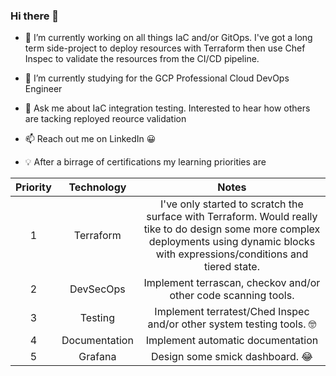 ### Hi there 👋

- 🔭 I’m currently working on all things IaC and/or GitOps. I've got a long term side-project to deploy resources with Terraform then use Chef Inspec to validate the resources from the CI/CD pipeline.

- :book: I’m currently studying for the GCP Professional Cloud DevOps Engineer 

- 💬 Ask me about IaC integration testing. Interested to hear how others are tacking reployed reource validation

- 📫 Reach out me on LinkedIn :grinning:

- :bulb: After a birrage of certifications my learning priorities are

| Priority      | Technology    | Notes  |
|:-------------:|:-------------:|:-----:|
| 1             | Terraform     |  I've only started to scratch the surface with Terraform. Would really tike to do design some more complex deployments using  dynamic blocks with expressions/conditions and tiered state. |
| 2             | DevSecOps     |  Implement terrascan, checkov and/or other code scanning tools.  |
| 3             | Testing       |   Implement terratest/Ched Inspec and/or other system testing tools. 🤓 |
| 4             | Documentation  |   Implement automatic documentation |
| 5             | Grafana       |   Design some smick dashboard. :joy: |


<!--
**broberts23/broberts23** is a ✨ _special_ ✨ repository because its `README.md` (this file) appears on your GitHub profile.

Here are some ideas to get you started:

- 🔭 I’m currently working on ...
- 🌱 I’m currently learning ...
- 👯 I’m looking to collaborate on ...
- 🤔 I’m looking for help with ...
- 💬 Ask me about ...
- 📫 How to reach me: ...
- 😄 Pronouns: ...
- ⚡ Fun fact: ...
-->
